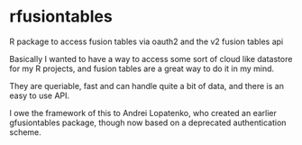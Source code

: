# rfusiontables
R package to access fusion tables via oauth2 and the v2 fusion tables api

Basically I wanted to have a way to access some sort of cloud like datastore
for my R projects, and fusion tables are a great way to do it in my mind.

They are queriable, fast and can handle quite a bit of data, and there is an
easy to use API.

I owe the framework of this to Andrei Lopatenko, who created an earlier
gfusiontables package, though now based on a deprecated authentication scheme.
